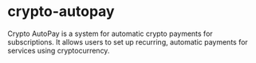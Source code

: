 # crypto-autopay
Crypto AutoPay is a system for automatic crypto payments for subscriptions. It allows users to set up recurring, automatic payments for services using cryptocurrency.
